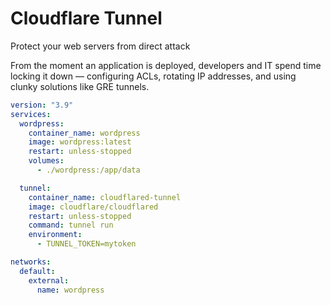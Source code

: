 # Cloudflare Tunnel

Protect your web servers from direct attack

From the moment an application is deployed, developers and IT spend time locking it down — configuring ACLs, rotating IP addresses, and using clunky solutions like GRE tunnels.

```yaml
version: "3.9"
services:
  wordpress:
    container_name: wordpress
    image: wordpress:latest
    restart: unless-stopped
    volumes:
      - ./wordpress:/app/data

  tunnel:
    container_name: cloudflared-tunnel
    image: cloudflare/cloudflared
    restart: unless-stopped
    command: tunnel run
    environment:
      - TUNNEL_TOKEN=mytoken

networks:
  default:
    external:
      name: wordpress
```
